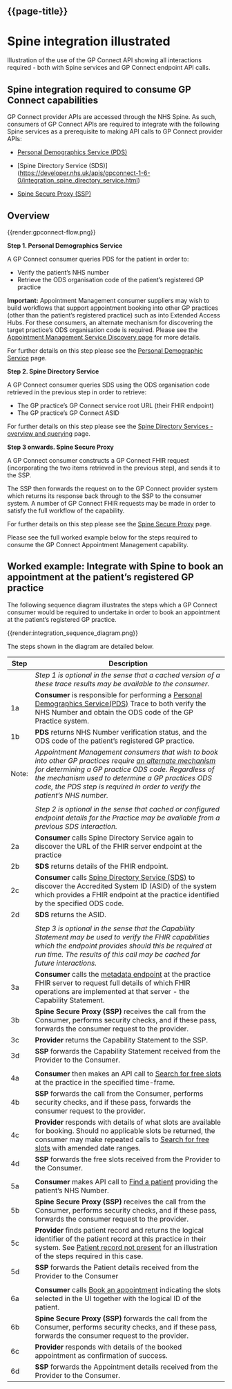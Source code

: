 ## {{page-title}}
<div class="post-header">
   <h1 class="post-title-main">Spine integration illustrated</h1>
</div>


<div class="post-content">

   
<div class="summary">Illustration of the use of the GP Connect API showing all interactions required - both with Spine services and GP Connect endpoint API calls.</div>
    
    
<!-- this handles the automatic toc. use ## for subheads to auto-generate the on-page minitoc. if you use html tags, you must supply an ID for the heading element in order for it to appear in the minitoc. -->
<script>
$( document ).ready(function() {
  // Handler for .ready() called.

$('#toc').toc({ minimumHeaders: 0, listType: 'ul', showSpeed: 0, headers: 'h2,h3,h4' });

/* this offset helps account for the space taken up by the floating toolbar. */
$('#toc').on('click', 'a', function() {
  var target = $(this.getAttribute('href'))
    , scroll_target = target.offset().top

  $(window).scrollTop(scroll_target - 10);
  return false
})
  
});
</script>

<div id="toc"></div>

    

  <h2 id="spine-integration-required-to-consume-gp-connect-capabilities">Spine integration required to consume GP Connect capabilities</h2>

<p>GP Connect provider APIs are accessed through the NHS Spine. As such, consumers of GP Connect APIs are required to integrate with the following Spine services as a prerequisite to making API calls to GP Connect provider APIs:</p>

- [Personal Demographics Service (PDS)]( https://developer.nhs.uk/apis/gpconnect-1-6-0/integration_personal_demographic_service.html)
- [Spine Directory Service (SDS)] (https://developer.nhs.uk/apis/gpconnect-1-6-0/integration_spine_directory_service.html)

- [Spine Secure Proxy (SSP)](https://developer.nhs.uk/apis/gpconnect-1-6-0/integration_spine_secure_proxy.html)

<h2 id="overview">Overview</h2>

{{render:gpconnect-flow.png}}


<p><strong>Step 1. Personal Demographics Service</strong></p>

<p>A GP Connect consumer queries PDS for the patient in order to:</p>

<ul>
  <li>Verify the patient’s NHS number</li>
  <li>Retrieve the ODS organisation code of the patient’s registered GP practice</li>
</ul>

<div class="alert alert-warning" role="alert"><i class="fa fa-warning"></i> <b>Important:</b> Appointment Management consumer suppliers may wish to build workflows that support appointment booking into other GP practices (other than the patient’s registered practice) such as into Extended Access Hubs. For these consumers, an alternate mechanism for discovering the target practice’s ODS organisation code is required. Please see the <a href="appointments_service_discovery.html">Appointment Management Service Discovery page</a> for more details.</div>

<p>For further details on this step please see the <a href="integration_personal_demographic_service.html">Personal Demographic Service</a> page.</p>

<p><strong>Step 2. Spine Directory Service</strong></p>

<p>A GP Connect consumer queries SDS using the ODS organisation code retrieved in the previous step in order to retrieve:</p>

<ul>
  <li>The GP practice’s GP Connect service root URL (their FHIR endpoint)</li>
  <li>The GP practice’s GP Connect ASID</li>
</ul>

<p>For further details on this step please see the <a href="integration_spine_directory_service.html">Spine Directory Services - overview and querying</a> page.</p>

<p><strong>Step 3 onwards. Spine Secure Proxy</strong></p>

<p>A GP Connect consumer constructs a GP Connect FHIR request (incorporating the two items retrieved in the previous step), and sends it to the SSP.</p>

<p>The SSP then forwards the request on to the GP Connect provider system which returns its response back through to the SSP to the consumer system.  A number of GP Connect FHIR requests may be made in order to satisfy the full workflow of the capability.</p>

<p>For further details on this step please see the <a href="integration_spine_secure_proxy.html">Spine Secure Proxy</a> page.</p>

<p>Please see the full worked example below for the steps required to consume the GP Connect Appointment Management capability.</p>

<h2 id="worked-example-integrate-with-spine-to-book-an-appointment-at-the-patients-registered-gp-practice">Worked example: Integrate with Spine to book an appointment at the patient’s registered GP practice</h2>

<p>The following sequence diagram illustrates the steps which a GP Connect consumer would be required to undertake in order to book an appointment at the patient’s registered GP practice.</p>

{{render:integration_sequence_diagram.png}}


<p>The steps shown in the diagram are detailed below.</p>

<table>
  <thead>
    <tr>
      <th>Step</th>
      <th>Description</th>
    </tr>
  </thead>
  <tbody>
    <tr>
      <td> </td>
      <td><em>Step 1 is optional in the sense that a cached version of a these trace results may be available to the consumer.</em></td>
    </tr>
    <tr>
      <td>1a</td>
      <td><strong>Consumer</strong> is responsible for performing a  <a href="integration_personal_demographic_service.html">Personal Demographics Service(PDS)</a> Trace to both verify the NHS Number and obtain the ODS code of the GP Practice system.</td>
    </tr>
    <tr>
      <td>1b</td>
      <td><strong>PDS</strong> returns NHS Number verification status, and the ODS code of the patient’s registered GP practice.</td>
    </tr>
    <tr>
      <td>Note:</td>
      <td><em>Appointment Management consumers that wish to book into other GP practices require <a href="appointments_service_discovery.html">an alternate mechanism</a> for determining a GP practice ODS code. Regardless of the mechanism used to determine a GP practices ODS code, the PDS step is required in order to verify the patient’s NHS number.</em></td>
    </tr>
    <tr>
      <td> </td>
      <td> </td>
    </tr>
    <tr>
      <td> </td>
      <td><em>Step 2 is optional in the sense that cached or configured endpoint details for the Practice may be available from a previous SDS interaction.</em></td>
    </tr>
    <tr>
      <td>2a</td>
      <td><strong>Consumer</strong> calls Spine Directory Service again to discover the URL of the FHIR server endpoint at the practice</td>
    </tr>
    <tr>
      <td>2b</td>
      <td><strong>SDS</strong> returns details of the FHIR endpoint.</td>
    </tr>
    <tr>
      <td>2c</td>
      <td><strong>Consumer</strong> calls <a href="integration_spine_directory_service.html">Spine Directory Service (SDS)</a> to discover the Accredited System ID (ASID) of the system which provides a FHIR endpoint at the practice identified by the specified ODS code.</td>
    </tr>
    <tr>
      <td>2d</td>
      <td><strong>SDS</strong> returns the ASID.</td>
    </tr>
    <tr>
      <td> </td>
      <td> </td>
    </tr>
    <tr>
      <td> </td>
      <td><em>Step 3 is optional in the sense that the Capability Statement may be used to verify the FHIR capabilities which the endpoint provides should this be required at run time. The results of this call may be cached for future interactions.</em></td>
    </tr>
    <tr>
      <td>3a</td>
      <td><strong>Consumer</strong> calls the <a href="foundations_use_case_get_the_fhir_capability_statement.html">metadata endpoint</a> at the practice FHIR server to request full details of which FHIR operations are implemented at that server - the Capability Statement.</td>
    </tr>
    <tr>
      <td>3b</td>
      <td><strong>Spine Secure Proxy (SSP)</strong> receives the call from the Consumer, performs security checks, and if these pass, forwards the consumer request to the provider.</td>
    </tr>
    <tr>
      <td>3c</td>
      <td><strong>Provider</strong> returns the Capability Statement to the SSP.</td>
    </tr>
    <tr>
      <td>3d</td>
      <td><strong>SSP</strong> forwards the Capability Statement received from the Provider to the Consumer.</td>
    </tr>
    <tr>
      <td> </td>
      <td> </td>
    </tr>
    <tr>
      <td>4a</td>
      <td><strong>Consumer</strong> then makes an API call to <a href="appointments_use_case_search_for_free_slots.html">Search for free slots</a> at the practice in the specified time-frame.</td>
    </tr>
    <tr>
      <td>4b</td>
      <td><strong>SSP</strong> forwards the call from the Consumer, performs security checks, and if these pass, forwards the consumer request to the provider.</td>
    </tr>
    <tr>
      <td>4c</td>
      <td><strong>Provider</strong> responds with details of what slots are available for booking. Should no applicable slots be returned, the consumer may make repeated calls to <a href="appointments_use_case_search_for_free_slots.html">Search for free slots</a> with amended date ranges.</td>
    </tr>
    <tr>
      <td>4d</td>
      <td><strong>SSP</strong> forwards the free slots received from the Provider to the Consumer.</td>
    </tr>
    <tr>
      <td> </td>
      <td> </td>
    </tr>
    <tr>
      <td>5a</td>
      <td><strong>Consumer</strong> makes API call to <a href="foundations_use_case_find_a_patient.html">Find a patient</a> providing the patient’s NHS Number.</td>
    </tr>
    <tr>
      <td>5b</td>
      <td><strong>Spine Secure Proxy (SSP)</strong> receives the call from the Consumer, performs security checks, and if these pass, forwards the consumer request to the provider.</td>
    </tr>
    <tr>
      <td>5c</td>
      <td><strong>Provider</strong> finds patient record and returns the logical identifier of the patient record at this practice in their system. See <a href="appointments_consumer_sessions.html#consumer-session---booking-an-appointment---no-patient-record">Patient record not present</a> for an illustration of the steps required in this case.</td>
    </tr>
    <tr>
      <td>5d</td>
      <td><strong>SSP</strong> forwards the Patient details received from the Provider to the Consumer</td>
    </tr>
    <tr>
      <td> </td>
      <td> </td>
    </tr>
    <tr>
      <td>6a</td>
      <td><strong>Consumer</strong> calls <a href="appointments_use_case_book_an_appointment.html">Book an appointment</a> indicating the slots selected in the UI together with the logical ID of the patient.</td>
    </tr>
    <tr>
      <td>6b</td>
      <td><strong>Spine Secure Proxy (SSP)</strong> forwards the call from the Consumer, performs security checks, and if these pass, forwards the consumer request to the provider.</td>
    </tr>
    <tr>
      <td>6c</td>
      <td><strong>Provider</strong> responds with details of the booked appointment as confirmation of success.</td>
    </tr>
    <tr>
      <td>6d</td>
      <td><strong>SSP</strong> forwards the Appointment details received from the Provider to the Consumer.</td>
    </tr>
  </tbody>
</table>




    

</div>




</div>
<!-- /.row -->
</div>
<!-- /.container -->
    </div>

<!-- END FROM GITHUB TEMPLATE -->
<!--end apicontent--></div></div></div>
</div><!--end main_content-->
</div><!-- end main -->

